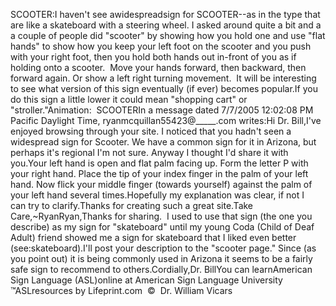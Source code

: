 SCOOTER:I haven't see awidespreadsign for SCOOTER--as in the type that are like a 
  skateboard with a steering wheel. I asked around quite a bit and a a couple of 
	people did "scooter" by showing how you hold one 
  and use "flat hands" to show how you keep your left foot on the scooter and 
  you push with your right foot, then you hold both hands out in-front of you as 
  if holding onto a scooter.  Move your hands forward, then backward, then 
  forward again. Or show a left right turning movement.  It will be 
  interesting to see what version of this sign eventually (if ever) becomes 
  popular.If you do this sign a little lower it could mean "shopping cart" or 
  "stroller."Animation:  SCOOTERIn a message dated 7/7/2005 12:02:08 PM Pacific Daylight Time, 
		ryanmcquillan55423@_____.com writes:Hi Dr. Bill,I've enjoyed browsing through your site. I noticed that you hadn't 
			seen a widespread sign for Scooter. We have a common sign for it in 
			Arizona, but perhaps it's regional I'm not sure. Anyway I thought 
			I'd share it with you.Your left hand is open and flat palm facing up. Form the letter P 
			with your right hand. Place the tip of your index finger in the palm 
			of your left hand. Now flick your middle finger (towards 
			yourself) against the palm of your left hand several times.Hopefully my explanation was clear, if not I can try to clarify.Thanks for creating such a great site.Take Care,~RyanRyan,Thanks for sharing.  I used to use that sign (the one you describe) 
		as my sign for "skateboard" until my young Coda (Child of Deaf Adult) 
		friend showed me a sign for skateboard that I liked even better (see:skateboard).I'll post your description to the "scooter page." Since (as you point 
		out) it is being commonly used in Arizona it seems to be a fairly safe 
		sign to recommend to others.Cordially,Dr.
		BillYou can learnAmerican Sign Language (ASL)online at American Sign Language University ™ASLresources by Lifeprint.com  ©  Dr. William Vicars